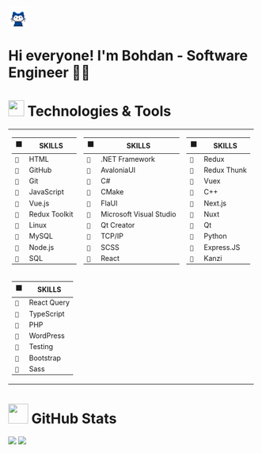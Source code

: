 <img src="https://github.com/crashmax-dev/crashmax-dev/raw/master/octocats/mona-whisper.gif" width="40" height="40">

# Hi everyone! I'm Bohdan - Software Engineer 👨‍💻


<h1><img src="https://media0.giphy.com/media/v1.Y2lkPTc5MGI3NjExdmM2Z2hneWt0eTZ2ZXZxZDE2Z3N2dWxodmhwaTkwazFocm9yMXdyYyZlcD12MV9pbnRlcm5hbF9naWZfYnlfaWQmY3Q9cw/iIGT8Y1rOYhBpdHh1C/giphy.webp" width="32px" height="32" /> Technologies & Tools</h1>

<table>
<tr><td>

| ⬛️ | SKILLS |
| --- | --- |
| `🦾` | HTML |
| `🦾` | GitHub |
| `🦾` | Git |
| `🦾` | JavaScript |
| `🦾` | Vue.js |
| `🦾` | Redux Toolkit |
| `🦾` | Linux |
| `🦾` | MySQL |
| `🦾` | Node.js |
| `🦾` | SQL |

</td><td>

| ⬛️ | SKILLS |
| --- | --- |
| `🦾` | .NET Framework |
| `🦾` | AvaloniaUI |
| `🦾` | C# |
| `🦾` | CMake |
| `🦾` | FlaUI |
| `🦾` | Microsoft Visual Studio |
| `🦾` | Qt Creator |
| `🦾` | TCP/IP |
| `🦾` | SCSS |
| `🦾` | React |

</td><td>

| ⬛️ | SKILLS |
| --- | --- |
| `🦾` | Redux |
| `🦾` | Redux Thunk |
| `🦾` | Vuex |
| `🦾` | C++ |
| `🦾` | Next.js |
| `🦾` | Nuxt |
| `🦾` | Qt |
| `🦾` | Python |
| `🦾` | Express.JS |
| `🦾` | Kanzi |

</td></tr>
<tr><td>

| ⬛️ | SKILLS |
| --- | --- |
| `🦾` | React Query |
| `🦾` | TypeScript |
| `🦾` | PHP |
| `🦾` | WordPress |
| `🦾` | Testing |
| `🦾` | Bootstrap |
| `🦾` | Sass |

</td></tr>
</table>

<h1><img src="octocats/mona-loading.gif" width="40" height="40"> GitHub Stats</h1>

<div>
  <img height="180em" src="https://github-readme-stats.vercel.app/api?username=kastelatas&layout=compact&show_icons=true&theme=white&hide_border=true&icon_color=2a84ea&bg_color=00000000&text_color=2a84ea" />
  <img height="180em" src="https://github-readme-stats.vercel.app/api/top-langs/?username=kastelatas&layout=compact&theme=white&hide_border=true&icon_color=2a84ea&bg_color=00000000&text_color=2a84ea&hide=html,css,scss" />
</div>
